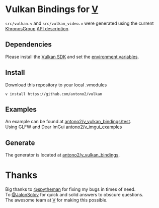 

# Vulkan Bindings for [V](https://vlang.io/)
`src/vulkan.v` and `src/vulkan_video.v` were generated using the current [KhronosGroup](https://github.com/KhronosGroup/) [API description](https://github.com/KhronosGroup/Vulkan-Docs/blob/main/xml/vk.xml).

## Dependencies
Please install the [Vulkan SDK](https://vulkan.lunarg.com/sdk/home) and set the [environment variables](https://vulkan.lunarg.com/doc/sdk/latest/linux/getting_started.html).

## Install
 Download this repository to your local .vmodules
```
v install https://github.com/antono2/vulkan
```

## Examples
An example can be found at  [antono2/v_vulkan_bindings/test](https://github.com/antono2/v_vulkan_bindings/tree/master/test).</br>
Using GLFW and Dear ImGui [antono2/v_imgui_examples](https://github.com/antono2/v_imgui_examples)

## Generate
The generator is located at [antono2/v_vulkan_bindings](https://github.com/antono2/v_vulkan_bindings).

# Thanks
Big thanks to [@spytheman](https://github.com/spytheman) for fixing my bugs in times of need.</br>
To [@JalonSolov](https://github.com/JalonSolov) for quick and solid answers to obscure questions.</br>
The awesome team at [V](https://vlang.io/) for making this possible.



